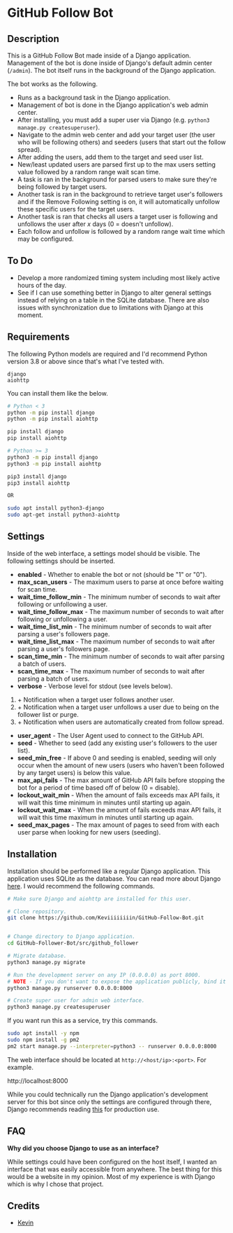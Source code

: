 # GitHub Follow Bot
## Description
This is a GitHub Follow Bot made inside of a Django application. Management of the bot is done inside of Django's default admin center (`/admin`). The bot itself runs in the background of the Django application.

The bot works as the following.

* Runs as a background task in the Django application.
* Management of bot is done in the Django application's web admin center.
* After installing, you must add a super user via Django (e.g. `python3 manage.py createsuperuser`).
* Navigate to the admin web center and add your target user (the user who will be following others) and seeders (users that start out the follow spread).
* After adding the users, add them to the target and seed user list.
* New/least updated users are parsed first up to the max users setting value followed by a random range wait scan time.
* A task is ran in the background for parsed users to make sure they're being followed by target users.
* Another task is ran in the background to retrieve target user's followers and if the Remove Following setting is on, it will automatically unfollow these specific users for the target users.
* Another task is ran that checks all users a target user is following and unfollows the user after *x* days (0 = doesn't unfollow).
* Each follow and unfollow is followed by a random range wait time which may be configured.

## To Do
* Develop a more randomized timing system including most likely active hours of the day.
* See if I can use something better in Django to alter general settings instead of relying on a table in the SQLite database. There are also issues with synchronization due to limitations with Django at this moment. 

## Requirements
The following Python models are required and I'd recommend Python version 3.8 or above since that's what I've tested with.

```
django
aiohttp
```

You can install them like the below.

```bash
# Python < 3
python -m pip install django
python -m pip install aiohttp

pip install django
pip install aiohttp

# Python >= 3
python3 -m pip install django
python3 -m pip install aiohttp

pip3 install django
pip3 install aiohttp

OR

sudo apt install python3-django
sudo apt-get install python3-aiohttp
```

## Settings
Inside of the web interface, a settings model should be visible. The following settings should be inserted.

* **enabled** - Whether to enable the bot or not (should be "1" or "0").
* **max_scan_users** - The maximum users to parse at once before waiting for scan time.
* **wait_time_follow_min** - The minimum number of seconds to wait after following or unfollowing a user.
* **wait_time_follow_max** - The maximum number of seconds to wait after following or unfollowing a user.
* **wait_time_list_min** - The minimum number of seconds to wait after parsing a user's followers page.
* **wait_time_list_max** - The maximum number of seconds to wait after parsing a user's followers page.
* **scan_time_min** - The minimum number of seconds to wait after parsing a batch of users.
* **scan_time_max** - The maximum number of seconds to wait after parsing a batch of users.
* **verbose** - Verbose level for stdout (see levels below).
1. \+ Notification when a target user follows another user.
1. \+ Notification when a target user unfollows a user due to being on the follower list or purge.
1. \+ Notification when users are automatically created from follow spread.
* **user_agent** - The User Agent used to connect to the GitHub API.
* **seed** - Whether to seed (add any existing user's followers to the user list).
* **seed_min_free** - If above 0 and seeding is enabled, seeding will only occur when the amount of new users (users who haven't been followed by any target users) is below this value.
* **max_api_fails** - The max amount of GitHub API fails before stopping the bot for a period of time based off of below (0 = disable).
* **lockout_wait_min** - When the amount of fails exceeds max API fails, it will wait this time minimum in minutes until starting up again.
* **lockout_wait_max** - When the amount of fails exceeds max API fails, it will wait this time maximum in minutes until starting up again.
* **seed_max_pages** - The max amount of pages to seed from with each user parse when looking for new users (seeding).

## Installation
Installation should be performed like a regular Django application. This application uses SQLite as the database. You can read more about Django [here](https://docs.djangoproject.com/en/4.0/intro/tutorial01/). I would recommend the following commands.

```bash
# Make sure Django and aiohttp are installed for this user.

# Clone repository.
git clone https://github.com/Keviiiiiiiin/GitHub-Follow-Bot.git


# Change directory to Django application.
cd GitHub-Follower-Bot/src/github_follower

# Migrate database.
python3 manage.py migrate

# Run the development server on any IP (0.0.0.0) as port 8000.
# NOTE - If you don't want to expose the application publicly, bind it to a LAN IP instead (e.g. 10.50.0.4:8000 instead 0f 0.0.0.0:8000).
python3 manage.py runserver 0.0.0.0:8000

# Create super user for admin web interface.
python3 manage.py createsuperuser
```

If you want run this as a service, try this commands.

```bash
sudo apt install -y npm
sudo npm install -g pm2
pm2 start manage.py --interpreter=python3 -- runserver 0.0.0.0:8000
```

The web interface should be located at `http://<host/ip>:<port>`. For example.

http://localhost:8000

While you could technically run the Django application's development server for this bot since only the settings are configured through there, Django recommends reading [this](https://docs.djangoproject.com/en/3.2/howto/deployment/) for production use.

## FAQ
**Why did you choose Django to use as an interface?**

While settings could have been configured on the host itself, I wanted an interface that was easily accessible from anywhere. The best thing for this would be a website in my opinion. Most of my experience is with Django which is why I chose that project.

## Credits
* [Kevin](https://github.com/Keviiiiiiiin)